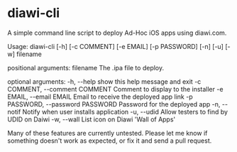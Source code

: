 # diawi-cli
A simple command line script to deploy Ad-Hoc iOS apps using diawi.com.

Usage: diawi-cli [-h] [-c COMMENT] [-e EMAIL] [-p PASSWORD] [-n] [-u] [-w]
                 filename

positional arguments:
  filename              The .ipa file to deploy.

optional arguments:
  -h, --help            show this help message and exit
  -c COMMENT, --comment COMMENT
                        Comment to display to the installer
  -e EMAIL, --email EMAIL
                        Email to receive the deployed app link
  -p PASSWORD, --password PASSWORD
                        Password for the deployed app
  -n, --notif           Notify when user installs application
  -u, --udid            Allow testers to find by UDID on Daiwi
  -w, --wall            List icon on Diawi 'Wall of Apps'


Many of these features are currently untested.  Please let me know if something doesn't work as expected, or fix it and send a pull request.
